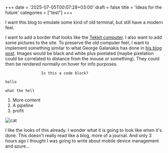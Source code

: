 +++
date = '2025-07-05T00:07:28+03:00'
draft = false
title = 'Ideas for the future'
categories = ["test"]
+++

I want this blog to emulate some kind of old terminal, but still have a modern feel.

I want to add a border that looks like the [Tekkit computer](https://www.google.com/url?sa=i&url=https%3A%2F%2Ftekkitclassic.fandom.com%2Fwiki%2FComputer&psig=AOvVaw3WHq8DbM01eEtA12yY1qcC&ust=1751754075413000&source=images&cd=vfe&opi=89978449&ved=0CBQQjRxqFwoTCKCS0s6epI4DFQAAAAAdAAAAABAE). I also want to add some pictures to the site. To preserve the old computer feel, I want to implement something similar to what George Galanakis has done in [his blog post](https://medium.com/hackernoon/creating-a-pixelation-filter-for-creative-coding-fc6dc1d728b2). Images would be black and white plus pixelated (maybe pixelation could be correlated to distance from the mouse or something). They could then be rendered normally on hover for info purposes.

					Is this a code block?
	
`hello`
```
what the hell
```
1. More content
2. A pipeline
3. profit

![cat](https://cataas.com/cat?width=160)

 
I like the looks of this already. I wonder what it is going to look like when it's done. This doesn't really read like a blog, more of a journal. And only 3 hours ago I thought I was going to write about mobile device management and azure...
